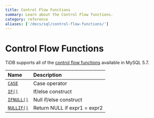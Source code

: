 ```yaml
---
title: Control Flow Functions
summary: Learn about the Control Flow functions.
category: reference
aliases: ['/docs/sql/control-flow-functions/']
---
```


# Control Flow Functions

TiDB supports all of the [control flow functions](https://dev.mysql.com/doc/refman/5.7/en/control-flow-functions.html) available in MySQL 5.7.

| Name                                                                                            | Description                       |
|:--------------------------------------------------------------------------------------------------|:----------------------------------|
| [`CASE`](https://dev.mysql.com/doc/refman/5.7/en/control-flow-functions.html#operator_case)       | Case operator                     |
| [`IF()`](https://dev.mysql.com/doc/refman/5.7/en/control-flow-functions.html#function_if)         | If/else construct                 |
| [`IFNULL()`](https://dev.mysql.com/doc/refman/5.7/en/control-flow-functions.html#function_ifnull) | Null if/else construct            |
| [`NULLIF()`](https://dev.mysql.com/doc/refman/5.7/en/control-flow-functions.html#function_nullif) | Return NULL if expr1 = expr2      |


